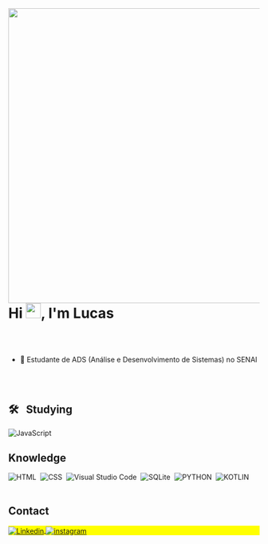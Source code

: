 <img align="right" height="590em" src="https://media.discordapp.net/attachments/934932555407454278/1193741190223372510/image.png"/>
<h1 align="left">Hi <img src=👋 height="30px">, I'm Lucas</h1>

<br>
</br>

- 🌱 Estudante de ADS (Análise e Desenvolvimento de Sistemas) no SENAI

<br>
</br>

## 🛠 &nbsp; Studying
![JavaScript](https://img.shields.io/badge/-JavaScript-05122A?style=flat&logo=javascript)&nbsp;


## Knowledge
![HTML](https://img.shields.io/badge/-HTML-05122A?style=flat&logo=HTML5)&nbsp;
![CSS](https://img.shields.io/badge/-CSS-05122A?style=flat&logo=CSS3&logoColor=1572B6)&nbsp;
![Visual Studio Code](https://img.shields.io/badge/-Visual%20Studio%20Code-05122A?style=flat&logo=visual-studio-code&logoColor=007ACC)&nbsp;
![SQLite](https://img.shields.io/badge/-SQLite-05122A?style=flat&logo=sqlite)&nbsp;
![PYTHON](https://img.shields.io/badge/-PYTHON-05122A?style=flat&logo=PYTHON5)&nbsp;
![KOTLIN](https://img.shields.io/badge/-KOTLIN-05122A?style=flat&logo=KOTLIN5)&nbsp;
<br><br>

## Contact
<p align="left" style="background:yellow">
<a href="https://www.linkedin.com/in/lucas-trindade-b5713229b/" target="_blank">
  <img align="center" src="https://img.shields.io/badge/-Lucas-05122A?style=flat&logo=Linkedin" alt="Linkedin"/>
</a>
<a href="https://www.instagram.com/lucas1ts/" target="_blank">
 <img align="center" src="https://img.shields.io/badge/-Lucas-05122A?style=flat&logo=instagram" alt="instagram"/>
</a>
</p>

<!--

<img width="490em" src="https://github-readme-twitter-gazf.vercel.app/api?id=CroakDev&layout=wide&show_reply=off&show_retweet=off" />


**CroakDev/CroakDev** is a ✨ _special_ ✨ repository because its `README.md` (this file) appears on your GitHub profile.

Here are some ideas to get you started:

- 🔭 I’m currently working on ...
- 🌱 I’m currently learning ...
- 👯 I’m looking to collaborate on ...
- 🤔 I’m looking for help with ...
- 💬 Ask me about ...
- 📫 How to reach me: ...
- 😄 Pronouns: ...
- ⚡ Fun fact: ...
-->
